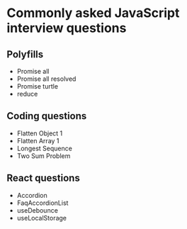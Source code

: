 # Commonly asked JavaScript interview questions

## Polyfills

- Promise all
- Promise all resolved
- Promise turtle
- reduce

## Coding questions

- Flatten Object 1
- Flatten Array 1
- Longest Sequence
- Two Sum Problem

## React questions

- Accordion
- FaqAccordionList
- useDebounce
- useLocalStorage